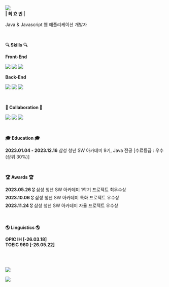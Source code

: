 
<div>
  
<img src="https://capsule-render.vercel.app/api?type=waving&color=FC7323&height=240&section=header&text=Hyobin%20Choe&fontAlign=20&fontAlignY=35&fontSize=40&fontColor=ffffff&desc=AtomicLiquors&descAlign=14&descAlignY=50" />
</div>
<div>
  <b>| 최 효 빈 |</b>  
    <p> Java & Javascript 웹 애플리케이션 개발자</p>  
</div>

<br>
<p><b>🔍 Skills 🔍</b></p>
<p><b> Front-End </b></p>
<p>
  <img src="https://img.shields.io/badge/Javascript-ffb13b?style=for-the-badge&logo=javascript&logoColor=222"/>
  <img src="https://img.shields.io/badge/React.js-%2320232a.svg?style=for-the-badge&logo=react&logoColor=%2361DAFB"/>
  <img src="https://shields.io/badge/TypeScript-3178C6?style=for-the-badge&logo=TypeScript&logoColor=FFF"/>
</p>

<p><b> Back-End </b></p>
<p>
  <img src="https://img.shields.io/badge/java-%23ED8B00.svg?style=for-the-badge&logo=openjdk&logoColor=white"/>
  <img src="https://img.shields.io/badge/spring-%236DB33F.svg?style=for-the-badge&logo=spring&logoColor=white"/>
  <img src="https://img.shields.io/badge/mysql-4479A1?style=for-the-badge&logo=mysql&logoColor=white"/>
</p>
<br>

<b>🤝
 Collaboration 🤝
</b>
<p>
  <img src="https://img.shields.io/badge/Jira-0052CC?style=for-the-badge&logo=Jira&logoColor=white"/>
  <img src="https://img.shields.io/badge/Slack-4A154B?style=for-the-badge&logo=slack&logoColor=white"/>
  <img src="https://img.shields.io/badge/Discord-7289DA?style=for-the-badge&logo=discord&logoColor=white">
</p>
<br>
<p>
<b>🎓 Education 🎓</b>
  </p>
<p>
  <b>2023.01.04 - 2023.12.16</b> 삼성 청년 SW 아카데미 9기, Java 전공 [수료등급 : 우수(상위 30%)]
</p>
<br>

<b>🏆 Awards 🏆</b> <br>
<p>
  <b>2023.05.26</b> 🎖️ 삼성 청년 SW 아카데미 1학기 프로젝트 최우수상   <br>
  <b>2023.10.06</b> 🎖️ 삼성 청년 SW 아카데미 특화 프로젝트 우수상 <br>
  <b>2023.11.24</b> 🎖️ 삼성 청년 SW 아카데미 자율 프로젝트 우수상 
</p>
<!--
<img src="/logo/ringo.png" height="30"/>
<img src="/logo/ontheblock.png" height="30"/>
<img src="/logo/senabo.png" height="30"/>
-->
<br>

<b>🌎 Linguistics 🌎</b> <br>
<p>
  <b>OPIC IH [-26.03.18]</b><br>
  <b>TOEIC 960 [-26.05.22]</b><br>
</p>
<br>

  <br>
<p>
<a href="https://hits.seeyoufarm.com"><img src="https://hits.seeyoufarm.com/api/count/incr/badge.svg?url=https%3A%2F%2Fgithub.com%2Fksy90101%2Fhit-counter&count_bg=%239288E5&title_bg=%23555555&icon=&icon_color=%239488E7&title=hits&edge_flat=false"/></a>
</p>
<div>
  <img src = "https://github-readme-stats.vercel.app/api/top-langs/?username=AtomicLiquors&layout=donut"/>
</div>

<br>
